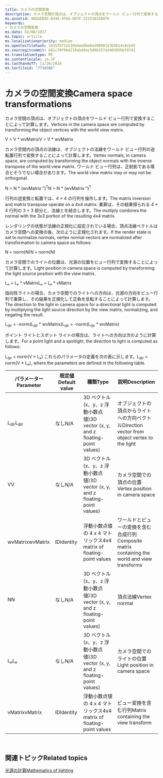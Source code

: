 ```yaml
---
title: カメラの空間変換
description: カメラ空間の頂点は、オブジェクトの頂点をワールド ビュー行列で変換することによって計算します。
ms.assetid: 86EDEB95-8348-4FAA-897F-25251B32B076
keywords:
- カメラの空間変換
ms.date: 02/08/2017
ms.topic: article
ms.localizationpriority: medium
ms.openlocfilehash: 1b35fb71e51044ee6be6ed90001e3b5614c8cb45
ms.sourcegitcommit: 681c70f964210ab49ac5d06357ae96505bb78741
ms.translationtype: MT
ms.contentlocale: ja-JP
ms.lasthandoff: 11/26/2018
ms.locfileid: "7710386"
---
```

# <a name="camera-space-transformations"></a><span data-ttu-id="a83f2-104">カメラの空間変換</span><span class="sxs-lookup"><span data-stu-id="a83f2-104">Camera space transformations</span></span>


<span data-ttu-id="a83f2-105">カメラ空間の頂点は、オブジェクトの頂点をワールド ビュー行列で変換することによって計算します。</span><span class="sxs-lookup"><span data-stu-id="a83f2-105">Vertices in the camera space are computed by transforming the object vertices with the world view matrix.</span></span>

<span data-ttu-id="a83f2-106">V = V \* wvMatrix</span><span class="sxs-lookup"><span data-stu-id="a83f2-106">V = V \* wvMatrix</span></span>

<span data-ttu-id="a83f2-107">カメラ空間内の頂点の法線は、オブジェクトの法線をワールド ビュー行列の逆転置行列で変換することによって計算します。</span><span class="sxs-lookup"><span data-stu-id="a83f2-107">Vertex normals, in camera space, are computed by transforming the object normals with the inverse transpose of the world view matrix.</span></span> <span data-ttu-id="a83f2-108">ワールド ビュー行列は、正射影である場合とそうでない場合があります。</span><span class="sxs-lookup"><span data-stu-id="a83f2-108">The world view matrix may or may not be orthogonal.</span></span>

<span data-ttu-id="a83f2-109">N = N \* (wvMatrix⁻¹)<sup>T</sup></span><span class="sxs-lookup"><span data-stu-id="a83f2-109">N = N \* (wvMatrix⁻¹)<sup>T</sup></span></span>

<span data-ttu-id="a83f2-110">行列の逆変換と転置では、4 × 4 の行列を操作します。</span><span class="sxs-lookup"><span data-stu-id="a83f2-110">The matrix inversion and matrix transpose operate on a 4x4 matrix.</span></span> <span data-ttu-id="a83f2-111">乗算は、その結果得られる 4 × 4 行列の 3 × 3 部分と、法線とを結合します。</span><span class="sxs-lookup"><span data-stu-id="a83f2-111">The multiply combines the normal with the 3x3 portion of the resulting 4x4 matrix.</span></span>

<span data-ttu-id="a83f2-112">レンダリングの状態が法線の正規化に設定されている場合、頂点法線ベクトルはカメラ空間への変換の後、次のように正規化されます。</span><span class="sxs-lookup"><span data-stu-id="a83f2-112">If the render state is set to normalize normals, vertex normal vectors are normalized after transformation to camera space as follows:</span></span>

<span data-ttu-id="a83f2-113">N = norm(N)</span><span class="sxs-lookup"><span data-stu-id="a83f2-113">N = norm(N)</span></span>

<span data-ttu-id="a83f2-114">カメラ空間でのライトの位置は、光源の位置をビュー行列で変換することによって計算します。</span><span class="sxs-lookup"><span data-stu-id="a83f2-114">Light position in camera space is computed by transforming the light source position with the view matrix.</span></span>

<span data-ttu-id="a83f2-115">Lₚ = Lₚ \* vMatrix</span><span class="sxs-lookup"><span data-stu-id="a83f2-115">Lₚ = Lₚ \* vMatrix</span></span>

<span data-ttu-id="a83f2-116">指向性ライトの場合、カメラ空間でのライトへの方向は、光源の方向をビュー行列で乗算し、その結果を正規化して正負を反転することによって計算します。</span><span class="sxs-lookup"><span data-stu-id="a83f2-116">The direction to the light in camera space for a directional light is computed by multiplying the light source direction by the view matrix, normalizing, and negating the result.</span></span>

<span data-ttu-id="a83f2-117">L<sub>dir</sub> = -norm(L<sub>dir</sub> \* wvMatrix)</span><span class="sxs-lookup"><span data-stu-id="a83f2-117">L<sub>dir</sub> = -norm(L<sub>dir</sub> \* wvMatrix)</span></span>

<span data-ttu-id="a83f2-118">ポイント ライトとスポット ライトの場合は、ライトへの方向は次のように計算します。</span><span class="sxs-lookup"><span data-stu-id="a83f2-118">For a point light and a spotlight, the direction to light is computed as follows:</span></span>

<span data-ttu-id="a83f2-119">L<sub>dir</sub> = norm(V \* Lₚ) これらのパラメータの定義を次の表に示します。</span><span class="sxs-lookup"><span data-stu-id="a83f2-119">L<sub>dir</sub> = norm(V \* Lₚ), where the parameters are defined in the following table.</span></span>

| <span data-ttu-id="a83f2-120">パラメーター</span><span class="sxs-lookup"><span data-stu-id="a83f2-120">Parameter</span></span>       | <span data-ttu-id="a83f2-121">既定値</span><span class="sxs-lookup"><span data-stu-id="a83f2-121">Default value</span></span> | <span data-ttu-id="a83f2-122">種類</span><span class="sxs-lookup"><span data-stu-id="a83f2-122">Type</span></span>                                          | <span data-ttu-id="a83f2-123">説明</span><span class="sxs-lookup"><span data-stu-id="a83f2-123">Description</span></span>                                               |
|-----------------|---------------|-----------------------------------------------|-----------------------------------------------------------|
| <span data-ttu-id="a83f2-124">L<sub>dir</sub></span><span class="sxs-lookup"><span data-stu-id="a83f2-124">L<sub>dir</sub></span></span> | <span data-ttu-id="a83f2-125">なし</span><span class="sxs-lookup"><span data-stu-id="a83f2-125">N/A</span></span>           | <span data-ttu-id="a83f2-126">3D ベクトル (x、y、z 浮動小数点値)</span><span class="sxs-lookup"><span data-stu-id="a83f2-126">3D vector (x, y, and z floating-point values)</span></span> | <span data-ttu-id="a83f2-127">オブジェクトの頂点からライトへの方向ベクトル</span><span class="sxs-lookup"><span data-stu-id="a83f2-127">Direction vector from object vertex to the light</span></span>          |
| <span data-ttu-id="a83f2-128">V</span><span class="sxs-lookup"><span data-stu-id="a83f2-128">V</span></span>               | <span data-ttu-id="a83f2-129">なし</span><span class="sxs-lookup"><span data-stu-id="a83f2-129">N/A</span></span>           | <span data-ttu-id="a83f2-130">3D ベクトル (x、y、z 浮動小数点値)</span><span class="sxs-lookup"><span data-stu-id="a83f2-130">3D vector (x, y, and z floating-point values)</span></span> | <span data-ttu-id="a83f2-131">カメラ空間での頂点の位置</span><span class="sxs-lookup"><span data-stu-id="a83f2-131">Vertex position in camera space</span></span>                           |
| <span data-ttu-id="a83f2-132">wvMatrix</span><span class="sxs-lookup"><span data-stu-id="a83f2-132">wvMatrix</span></span>        | <span data-ttu-id="a83f2-133">ID</span><span class="sxs-lookup"><span data-stu-id="a83f2-133">Identity</span></span>      | <span data-ttu-id="a83f2-134">浮動小数点値の 4 x 4 マトリックス</span><span class="sxs-lookup"><span data-stu-id="a83f2-134">4x4 matrix of floating-point values</span></span>           | <span data-ttu-id="a83f2-135">ワールドとビューの変換を含む合成行列</span><span class="sxs-lookup"><span data-stu-id="a83f2-135">Composite matrix containing the world and view transforms</span></span> |
| <span data-ttu-id="a83f2-136">N</span><span class="sxs-lookup"><span data-stu-id="a83f2-136">N</span></span>               | <span data-ttu-id="a83f2-137">なし</span><span class="sxs-lookup"><span data-stu-id="a83f2-137">N/A</span></span>           | <span data-ttu-id="a83f2-138">3D ベクトル (x、y、z 浮動小数点値)</span><span class="sxs-lookup"><span data-stu-id="a83f2-138">3D vector (x, y, and z floating-point values)</span></span> | <span data-ttu-id="a83f2-139">頂点法線</span><span class="sxs-lookup"><span data-stu-id="a83f2-139">Vertex normal</span></span>                                             |
| <span data-ttu-id="a83f2-140">Lₚ</span><span class="sxs-lookup"><span data-stu-id="a83f2-140">Lₚ</span></span>              | <span data-ttu-id="a83f2-141">なし</span><span class="sxs-lookup"><span data-stu-id="a83f2-141">N/A</span></span>           | <span data-ttu-id="a83f2-142">3D ベクトル (x、y、z 浮動小数点値)</span><span class="sxs-lookup"><span data-stu-id="a83f2-142">3D vector (x, y, and z floating-point values)</span></span> | <span data-ttu-id="a83f2-143">カメラ空間でのライトの位置</span><span class="sxs-lookup"><span data-stu-id="a83f2-143">Light position in camera space</span></span>                            |
| <span data-ttu-id="a83f2-144">vMatrix</span><span class="sxs-lookup"><span data-stu-id="a83f2-144">vMatrix</span></span>         | <span data-ttu-id="a83f2-145">ID</span><span class="sxs-lookup"><span data-stu-id="a83f2-145">Identity</span></span>      | <span data-ttu-id="a83f2-146">浮動小数点値の 4 x 4 マトリックス</span><span class="sxs-lookup"><span data-stu-id="a83f2-146">4x4 matrix of floating-point values</span></span>           | <span data-ttu-id="a83f2-147">ビュー変換を含む行列</span><span class="sxs-lookup"><span data-stu-id="a83f2-147">Matrix containing the view transform</span></span>                      |

 

## <a name="span-idrelated-topicsspanrelated-topics"></a><span data-ttu-id="a83f2-148"><span id="related-topics"></span>関連トピック</span><span class="sxs-lookup"><span data-stu-id="a83f2-148"><span id="related-topics"></span>Related topics</span></span>


[<span data-ttu-id="a83f2-149">光源の計算</span><span class="sxs-lookup"><span data-stu-id="a83f2-149">Mathematics of lighting</span></span>](mathematics-of-lighting.md)

 

 




